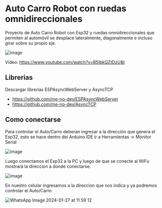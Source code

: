 # Auto Carro Robot con ruedas omnidireccionales

Proyecto de Auto Carro Robot con Esp32 y ruedas omnidireccionales que permiten al automóvil se desplace lateralmente, diagonalmente e incluso girar sobre su propio eje. 

![image](https://github.com/electrodeuna/car-omni-wheel/assets/85527788/f4501d82-7abd-4019-b209-fdc6ecfe8533)

Video: https://www.youtube.com/watch?v=B5IbkQZtDzU&t

## Librerias

Descargar librerias ESPAsyncWebServer y AsyncTCP

- https://github.com/me-no-dev/ESPAsyncWebServer
- https://github.com/me-no-dev/AsyncTCP

## Como conectarse

Para controlar el Auto/Carro deberan ingresar a la dirección que genera el Esp32, esto se hace dentro del Arduino IDE ir a Herramientas -> Monitor Serial

![image](https://github.com/electrodeuna/car-omni-wheel/assets/85527788/6c2366eb-3826-48b1-842b-ae319e7bb061)

Luego conectamos el Esp32 a la PC y luego de que se conecte al WiFu mostrará la direccion a donde conectarse.

![image](https://github.com/electrodeuna/car-omni-wheel/assets/85527788/a9e91608-ef19-4a4f-9977-a9b47d7e48e7)

En nuestro celular ingresamos a la direccion que nos indica y ya podremos controlar el Auto/Carro

![WhatsApp Image 2024-01-27 at 11 59 12](https://github.com/electrodeuna/car-omni-wheel/assets/85527788/60ba1a9f-db70-41f8-bae8-895db5bf665f)

